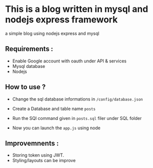 # This is a blog written in mysql and nodejs express framework
a simple blog using nodejs express and mysql

## Requirements :
- Enable Google account with oauth under API & services 
- Mysql database
- Nodejs


## How to use ?
- Change the sql database informations in `/config/database.json`

- Create a Database and table name `posts`

- Run the SQl command given in `posts.sql` filer under SQL folder 

- Now you can launch the `app.js` using node

## Improvemnents :
 - Storing token using JWT.
 - Styling/layouts can be improve
